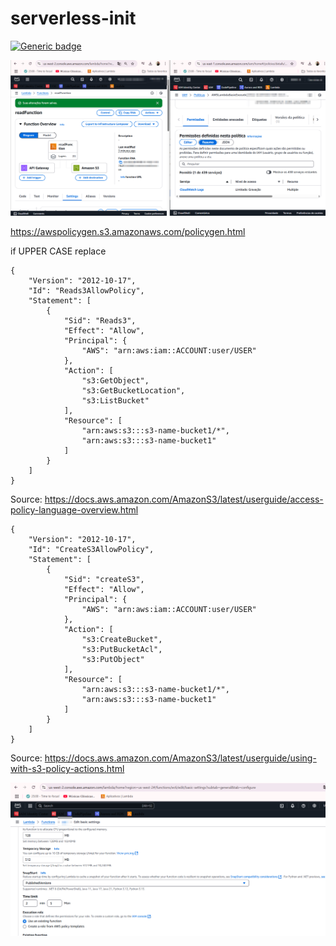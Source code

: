 # serverless-init

[![Generic badge](https://img.shields.io/badge/status-developing-yellow.svg)](/#/)

![App Screenshot](images/config.png) 


https://awspolicygen.s3.amazonaws.com/policygen.html

if UPPER CASE replace  
````
{
    "Version": "2012-10-17",
    "Id": "Reads3AllowPolicy",
    "Statement": [
        {
            "Sid": "Reads3",
            "Effect": "Allow",
            "Principal": {
                "AWS": "arn:aws:iam::ACCOUNT:user/USER"
            },
            "Action": [
                "s3:GetObject",
                "s3:GetBucketLocation",
                "s3:ListBucket"
            ],
            "Resource": [
                "arn:aws:s3:::s3-name-bucket1/*",
                "arn:aws:s3:::s3-name-bucket1"
            ]
        }
    ]
}
````
Source: https://docs.aws.amazon.com/AmazonS3/latest/userguide/access-policy-language-overview.html


````
{
    "Version": "2012-10-17",
    "Id": "CreateS3AllowPolicy",
    "Statement": [
        {
            "Sid": "createS3",
            "Effect": "Allow",
            "Principal": {
                "AWS": "arn:aws:iam::ACCOUNT:user/USER"
            },
            "Action": [
                "s3:CreateBucket",
                "s3:PutBucketAcl",
                "s3:PutObject"
            ],
            "Resource": [
                "arn:aws:s3:::s3-name-bucket1/*",
                "arn:aws:s3:::s3-name-bucket1"
            ]
        }
    ]
}
````
Source: https://docs.aws.amazon.com/AmazonS3/latest/userguide/using-with-s3-policy-actions.html

![App Screenshot](images/size.png) 

